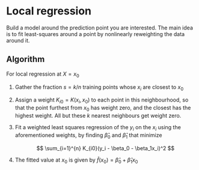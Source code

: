 # Local regression

Build a model around the prediction point you are interested. The main idea is
to fit least-squares around a point by nonlinearly reweighting the data around it.

## Algorithm

For local regression at $X = x_0$

1. Gather the fraction $s = k/n$ training points whose $x_i$ are closest to $x_0$
2. Assign a weight $K_{i0} = K(x_i,x_0)$ to each point in this neighbourhood, so
   that the point furthest from $x_0$ has weight zero, and the closest has the
   highest weight. All but these $k$ nearest neighbours get weight zero.
3. Fit a weighted least squares regression of the $y_i$ on the $x_i$ using the
   aforementioned weights, by finding $\hat{\beta}_0$ and $\hat{\beta}_1$ that
   minimize

   $$
   \sum_{i=1}^{n} K_{i0}(y_i - \beta_0 - \beta_1x_i)^2
   $$

4. The fitted value at $x_0$ is given by $\hat{f}(x_0) = \hat{\beta}_0 + \hat{\beta}_1x_0$
